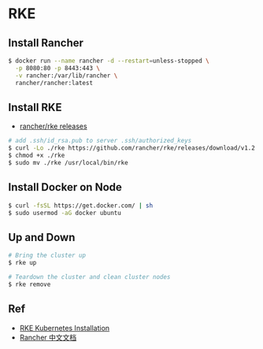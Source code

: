 # RKE

## Install Rancher

```bash
$ docker run --name rancher -d --restart=unless-stopped \
  -p 8080:80 -p 8443:443 \
  -v rancher:/var/lib/rancher \
  rancher/rancher:latest
```

## Install RKE

- [rancher/rke releases](https://github.com/rancher/rke/releases)

```bash
# add .ssh/id_rsa.pub to server .ssh/authorized_keys
$ curl -Lo ./rke https://github.com/rancher/rke/releases/download/v1.2.8/rke_linux-amd64
$ chmod +x ./rke
$ sudo mv ./rke /usr/local/bin/rke
```

## Install Docker on Node

```bash
$ curl -fsSL https://get.docker.com/ | sh
$ sudo usermod -aG docker ubuntu
```

## Up and Down

```bash
# Bring the cluster up
$ rke up

# Teardown the cluster and clean cluster nodes
$ rke remove
```

## Ref

- [RKE Kubernetes Installation](https://rancher.com/docs/rke/latest/en/installation/)
- [Rancher 中文文档](https://docs.rancher.cn/)
